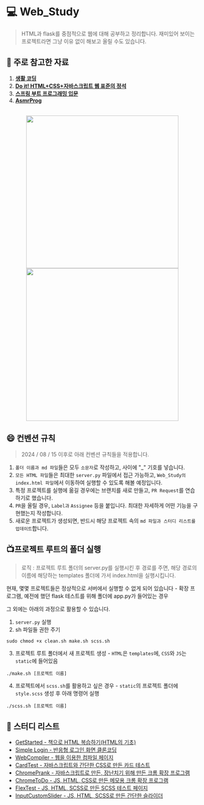 # :computer: Web_Study
> HTML과 flask를 중점적으로 웹에 대해 공부하고 정리합니다. 재미있어 보이는 프로젝트라면 그냥 이유 없이 해보고 올릴 수도 있습니다.
## :book: 주로 참고한 자료
1. <a href="https://opentutorials.org/course/1"><strong>생활 코딩</strong></a>
2. <a href="https://m.yes24.com/Goods/Detail/96674934"><strong>Do it! HTML+CSS+자바스크립트 웹 표준의 정석</strong></a>
3. <a href="https://product.kyobobook.co.kr/detail/S000001792476"><strong>스프링 부트 프로그래밍 입문</strong></a>
4. <a href="https://www.youtube.com/@AsmrProg"><strong>AsmrProg</strong></a>
<br>

<center>
  <img src="https://github.com/henryseo1000/Web_Study/assets/81693499/e34f9507-8381-411e-860e-d4c60dd7ba8a" style="height: 400px;">
  <img src="https://github.com/henryseo1000/Web_Study/assets/81693499/2808e8e3-85cd-417c-ae5f-eabca6f06446" style="height: 400px;">
</center>

## :smile: 컨벤션 규칙
> 2024 / 08 / 15 이후로 아래 컨벤션 규칙들을 적용합니다.
1. `폴더 이름과 md 파일`들은 모두 `소문자`로 작성하고, 사이에 "_" 기호를 넣습니다.
2. `모든 HTML 파일`들은 최대한 `server.py` 파일에서 접근 가능하고, `Web_Study의 index.html 파일`에서 이동하여 실행할 수 있도록 해볼 예정입니다.
3. 특정 프로젝트를 실행에 옮길 경우에는 브랜치를 새로 만들고, `PR Request`를 연습하기로 했습니다.
4. `PR`을 올릴 경우, `Label과` `Assignee` 등을 붙입니다. 최대한 자세하게 어떤 기능을 구현했는지 작성합니다.
5. 새로운 프로젝트가 생성되면, 반드시 해당 프로젝트 속의 `md 파일과 스터디 리스트를 업데이트`합니다.

## 📺프로젝트 루트의 폴더 실행
> 로직 : 프로젝트 루트 폴더의 server.py를 실행시킨 후 경로를 주면, 해당 경로의 이름에 해당하는 templates 폴더에 가서 index.html을 실행시킵니다.

현재, 몇몇 프로젝트들은 정상적으로 서버에서 실행할 수 없게 되어 있습니다 - 확장 프로그램, 예전에 했던 flask 테스트를 위해 폴더에 app.py가 들어있는 경우

그 외에는 아래의 과정으로 활용할 수 있습니다.

1. `server.py` 실행
2. sh 파일들 권한 주기
```shell
sudo chmod +x clean.sh make.sh scss.sh
```
3. 프로젝트 루트 폴더에서 새 프로젝트 생성 - `HTML`은 `templates`에, `CSS`와 `JS`는 `static`에 들어있음
```shell
./make.sh [프로젝트 이름]
```
4. 프로젝트에서 `scss.sh`를 활용하고 싶은 경우 - `static`의 프로젝트 폴더에 `style.scss` 생성 후 아래 명령어 실행
```shell
./scss.sh [프로젝트 이름]
```

## 🔖 스터디 리스트
- <a href="https://github.com/henryseo1000/Web_Study/tree/main/templates/get_started">GetStarted - 책으로 HTML 복습하기(HTML의 기초)</a>
- <a href="https://github.com/henryseo1000/Web_Study/tree/main/templates/simple_login">Simple Login - 반응형 로그인 화면 클론코딩</a>
- <a href="https://github.com/henryseo1000/Web_Study/tree/main/templates/web_compiler">WebCompiler - 웹을 이용한 컴파일 페이지</a>
- <a href="https://github.com/henryseo1000/Web_Study/tree/main/templates/card_test">CardTest - 자바스크립트와 간단한 CSS로 만든 카드 테스트</a>
- <a href="https://github.com/henryseo1000/Web_Study/tree/main/templates/chrome_prank">ChromePrank - 자바스크립트로 만든, 장난치기 위해 만든 크롬 확장 프로그램</a>
- <a href="https://github.com/henryseo1000/Web_Study/tree/main/templates/chrome_todo">ChromeToDo - JS, HTML, CSS로 만든 메모용 크롬 확장 프로그램</a>
- <a href="https://github.com/henryseo1000/Web_Study/tree/main/templates/flex_test">FlexTest - JS, HTML, SCSS로 만든 SCSS 테스트 페이지</a>
- <a href="https://github.com/henryseo1000/Web_Study/tree/main/templates/input_custom_slider">InputCustomSlider - JS, HTML, SCSS로 만든 간단한 슬라이더</a>
